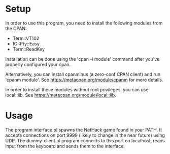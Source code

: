 # Setup

In order to use this program, you need to install the following modules from
the CPAN:
* Term::VT102
* IO::Pty::Easy
* Term::ReadKey

Installation can be done using the 'cpan -i module' command after you've
properly configured your cpan.

Alternatively, you can install cpanminus (a zero-conf CPAN client) and run
'cpanm module'. See https://metacpan.org/module/cpanm for more details.

In order to install these modules without root privileges, you can use
local::lib. See https://metacpan.org/module/local::lib.


# Usage

The program interface.pl spawns the NetHack game found in your PATH. It
accepts connections on port 9999 (likely to change in the near future) using
UDP. The dummy-client.pl program connects to this port on localhost, reads
input from the keyboard and sends them to the interface.
